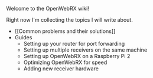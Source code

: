 Welcome to the OpenWebRX wiki!

Right now I'm collecting the topics I will write about.

* [[Common problems and their solutions]]
* Guides
  * Setting up your router for port forwarding
  * Setting up multiple receivers on the same machine
  * Setting up OpenWebRX on a Raspberry Pi 2
  * Optimizing OpenWebRX for speed
  * Adding new receiver hardware